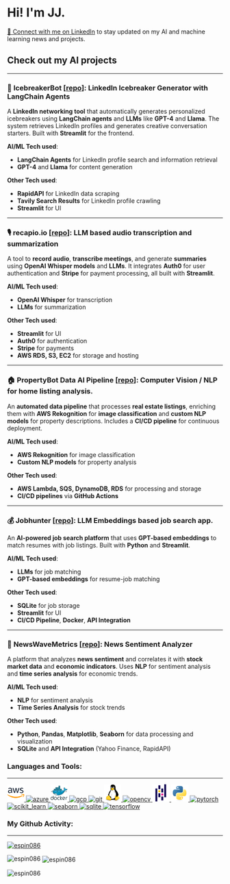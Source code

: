 # Hi! I'm JJ.

[🔗 Connect with me on LinkedIn](https://www.linkedin.com/in/jjespinoza/) to stay updated on my AI and machine learning news and projects.


## Check out my AI projects 
---

### 💼 **IcebreakerBot** [[repo](https://github.com/espin086/IcebreakerBot)]: LinkedIn Icebreaker Generator with LangChain Agents
A **LinkedIn networking tool** that automatically generates personalized icebreakers using **LangChain agents** and **LLMs** like **GPT-4** and **Llama**. The system retrieves LinkedIn profiles and generates creative conversation starters. Built with **Streamlit** for the frontend.

**AI/ML Tech used**:
- **LangChain Agents** for LinkedIn profile search and information retrieval
- **GPT-4** and **Llama** for content generation

**Other Tech used**:
- **RapidAPI** for LinkedIn data scraping
- **Tavily Search Results** for LinkedIn profile crawling
- **Streamlit** for UI
---

### 🎙️ **recapio.io** [[repo](https://github.com/AI-Solutions-Lab-LLC/recapio.io)]:  LLM based audio transcription and summarization  
A tool to **record audio**, **transcribe meetings**, and generate **summaries** using **OpenAI Whisper models** and **LLMs**. It integrates **Auth0** for user authentication and **Stripe** for payment processing, all built with **Streamlit**.

**AI/ML Tech used**:
- **OpenAI Whisper** for transcription
- **LLMs** for summarization

**Other Tech used**:
- **Streamlit** for UI
- **Auth0** for authentication
- **Stripe** for payments
- **AWS RDS, S3, EC2** for storage and hosting

---

### 🏠 **PropertyBot Data AI Pipeline** [[repo](https://github.com/propertybot/data-pipeline)]:  Computer Vision / NLP for home listing analysis.
An **automated data pipeline** that processes **real estate listings**, enriching them with **AWS Rekognition** for **image classification** and **custom NLP models** for property descriptions. Includes a **CI/CD pipeline** for continuous deployment.

**AI/ML Tech used**:
- **AWS Rekognition** for image classification
- **Custom NLP models** for property analysis

**Other Tech used**:
- **AWS Lambda, SQS, DynamoDB, RDS** for processing and storage
- **CI/CD pipelines** via **GitHub Actions**

---

### 💰 **Jobhunter** [[repo](https://github.com/espin086/GPT-Jobhunter)]:  LLM Embeddings based job search app.
An **AI-powered job search platform** that uses **GPT-based embeddings** to match resumes with job listings. Built with **Python** and **Streamlit**.

**AI/ML Tech used**:
- **LLMs** for job matching
- **GPT-based embeddings** for resume-job matching

**Other Tech used**:
- **SQLite** for job storage
- **Streamlit** for UI
- **CI/CD Pipeline**, **Docker**, **API Integration**

---

### 📰 **NewsWaveMetrics** [[repo](https://github.com/espin086/NewsWaveMetrics)]:  News Sentiment Analyzer
A platform that analyzes **news sentiment** and correlates it with **stock market data** and **economic indicators**. Uses **NLP** for sentiment analysis and **time series analysis** for economic trends.

**AI/ML Tech used**:
- **NLP** for sentiment analysis
- **Time Series Analysis** for stock trends

**Other Tech used**:
- **Python**, **Pandas**, **Matplotlib**, **Seaborn** for data processing and visualization
- **SQLite** and **API Integration** (Yahoo Finance, RapidAPI)


<h3 align="left">Languages and Tools:</h3>

---

<p align="left"> <a href="https://aws.amazon.com" target="_blank" rel="noreferrer"> <img src="https://raw.githubusercontent.com/devicons/devicon/master/icons/amazonwebservices/amazonwebservices-original-wordmark.svg" alt="aws" width="40" height="40"/> </a> <a href="https://azure.microsoft.com/en-in/" target="_blank" rel="noreferrer"> <img src="https://www.vectorlogo.zone/logos/microsoft_azure/microsoft_azure-icon.svg" alt="azure" width="40" height="40"/> </a> <a href="https://www.docker.com/" target="_blank" rel="noreferrer"> <img src="https://raw.githubusercontent.com/devicons/devicon/master/icons/docker/docker-original-wordmark.svg" alt="docker" width="40" height="40"/> </a> <a href="https://cloud.google.com" target="_blank" rel="noreferrer"> <img src="https://www.vectorlogo.zone/logos/google_cloud/google_cloud-icon.svg" alt="gcp" width="40" height="40"/> </a> <a href="https://git-scm.com/" target="_blank" rel="noreferrer"> <img src="https://www.vectorlogo.zone/logos/git-scm/git-scm-icon.svg" alt="git" width="40" height="40"/> </a> <a href="https://www.linux.org/" target="_blank" rel="noreferrer"> <img src="https://raw.githubusercontent.com/devicons/devicon/master/icons/linux/linux-original.svg" alt="linux" width="40" height="40"/> </a> <a href="https://opencv.org/" target="_blank" rel="noreferrer"> <img src="https://www.vectorlogo.zone/logos/opencv/opencv-icon.svg" alt="opencv" width="40" height="40"/> </a> <a href="https://pandas.pydata.org/" target="_blank" rel="noreferrer"> <img src="https://raw.githubusercontent.com/devicons/devicon/2ae2a900d2f041da66e950e4d48052658d850630/icons/pandas/pandas-original.svg" alt="pandas" width="40" height="40"/> </a> <a href="https://www.python.org" target="_blank" rel="noreferrer"> <img src="https://raw.githubusercontent.com/devicons/devicon/master/icons/python/python-original.svg" alt="python" width="40" height="40"/> </a> <a href="https://pytorch.org/" target="_blank" rel="noreferrer"> <img src="https://www.vectorlogo.zone/logos/pytorch/pytorch-icon.svg" alt="pytorch" width="40" height="40"/> </a> <a href="https://scikit-learn.org/" target="_blank" rel="noreferrer"> <img src="https://upload.wikimedia.org/wikipedia/commons/0/05/Scikit_learn_logo_small.svg" alt="scikit_learn" width="40" height="40"/> </a> <a href="https://seaborn.pydata.org/" target="_blank" rel="noreferrer"> <img src="https://seaborn.pydata.org/_images/logo-mark-lightbg.svg" alt="seaborn" width="40" height="40"/> </a> <a href="https://www.sqlite.org/" target="_blank" rel="noreferrer"> <img src="https://www.vectorlogo.zone/logos/sqlite/sqlite-icon.svg" alt="sqlite" width="40" height="40"/> </a> <a href="https://www.tensorflow.org" target="_blank" rel="noreferrer"> <img src="https://www.vectorlogo.zone/logos/tensorflow/tensorflow-icon.svg" alt="tensorflow" width="40" height="40"/> </a> </p>



<h3 align="left">My Github Activity:</h3>

---

<p align="left"> <a href="https://github.com/ryo-ma/github-profile-trophy"><img src="https://github-profile-trophy.vercel.app/?username=espin086" alt="espin086" /></a> </p>

<p align="left">
</p>



<p><img align="left" src="https://github-readme-stats.vercel.app/api/top-langs?username=espin086&show_icons=true&locale=en&layout=compact" alt="espin086" /></p>

<p>&nbsp;<img align="center" src="https://github-readme-stats.vercel.app/api?username=espin086&show_icons=true&locale=en" alt="espin086" /></p>

<p><img align="center" src="https://github-readme-streak-stats.herokuapp.com/?user=espin086&" alt="espin086" /></p>
